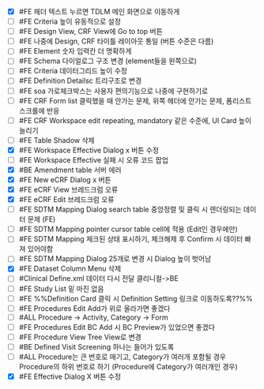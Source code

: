- [x] #FE 헤더 텍스트 누르면 TDLM 메인 화면으로 이동하게
- [ ] #FE Criteria 높이 유동적으로 설정
- [ ] #FE Design View, CRF View에 Go to top 버튼
- [ ] #FE 나중에 Design, CRF 타이틀 레이아웃 통일 (버튼 수준은 다름)
- [ ] #FE Element 숫자 입력칸 더 명확하게
- [ ] #FE Schema 다이얼로그 구조 변경 (element들을 왼쪽으로)
- [ ] #FE Criteria 데이터그리드 높이 수정
- [ ] #FE Definition Detailsc 트리구조로 변경
- [ ] #FE soa 가로체크박스는 사용자 편의기능으로 나중에 구현하기로
- [ ] #FE CRF Form list 클릭했을 때 안가는 문제, 위쪽 헤더에 안가는 문제, 폼리스트 스크롤에 반응
- [ ] #FE CRF Workspace edit repeating, mandatory 같은 수준에, UI Card 높이 늘리기
- [ ] #FE Table Shadow 삭제
- [x] #FE Workspace Effective Dialog x 버튼 수정
- [ ] #FE Workspace Effective 실패 시 오류 코드 팝업
- [x] #BE Amendment table 서버 에러
- [x] #FE New eCRF Dialog x 버튼
- [x] #FE eCRF View 브레드크럼 오류
- [x] #FE eCRF Edit 브레드크럼 오류
- [ ] #FE SDTM Mapping Dialog search table 중앙정렬 및 클릭 시 렌더링되는 데이터 문제 (FE)
- [ ] #FE SDTM Mapping pointer cursor table cell에 적용 (Edit인 경우에만)
- [ ] #FE SDTM Mapping 체크된 상태 표시하기, 체크해제 후 Confirm 시 데이터 빠져 있어야함
- [ ] #FE SDTM Mapping Dialog 25개로 변경 시 Dialog 높이 벗어남
- [x] #FE Dataset Column Menu 삭제
- [ ] #Clinical Define.xml 데이터 다시 전달 클리니컬->BE
- [ ] #FE Study List 밑 마진 없음
- [ ] #FE %%Definition Card 클릭 시 Definition Setting 링크로 이동하도록??%%
- [ ] #FE Procedures Edit Add가 위로 올라가면 좋겠다
- [ ] #ALL Procedure -> Activity, Category -> Form
- [ ] #FE Procedures Edit BC Add 시 BC Preview가 있었으면 좋겠다
- [ ] #FE Procedure View Tree View로 변경
- [ ] #BE Defined Visit Screening 하나는 들어가 있도록
- [ ] #ALL Procedure는 큰 번호로 매기고, Category가 여러개 포함될 경우 Procedure의 하위 번호로 하기 (Procedure에 Category가 여러개인 경우)
- [x] #FE Effective Dialog X 버튼 수정